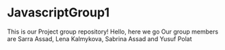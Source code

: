 # JavascriptGroup1
This is our Project group repository!
Hello, here we go Our group members are Sarra Assad, Lena Kalmykova, Sabrina Assad and Yusuf Polat 
